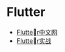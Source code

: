 # Flutter

* [Flutter中文网][fluttercn]
* [Flutter实战][flutter-combat]


[fluttercn]: https://flutterchina.club/
[flutter-combat]: https://book.flutterchina.club/